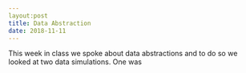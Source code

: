 ```yaml
---
layout:post
title: Data Abstraction
date: 2018-11-11
---
```


This week in class we spoke about data abstractions and to do so we looked at two data simulations. One was 
